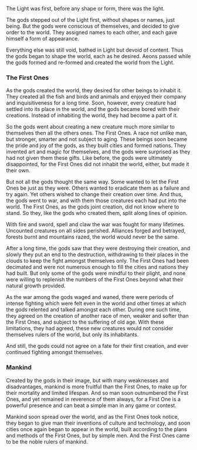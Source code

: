 The Light was first, before any shape or form, there was the light.

The gods stepped out of the Light first, without shapes or names, just being. But the gods were conscious of themselves, and decided to give order to the world. They assigned names to each other, and each gave himself a form of appearance.

Everything else was still void, bathed in Light but devoid of content. Thus the gods began to shape the world, each as he desired. Aeons passed while the gods formed and re-formed and created the world from the Light.


### The First Ones ###

As the gods created the world, they desired for other beings to inhabit it. They created all the fish and birds and animals and enjoyed their company and inquisitiveness for a long time. Soon, however, every creature had settled into its place in the world, and the gods became bored with their creations. Instead of inhabiting the world, they had become a part of it.

So the gods went about creating a new creature much more similar to themselves then all the others ones. The First Ones. A race not unlike man, but stronger, smarter and not subject to aging. These beings soon became the pride and joy of the gods, as they built cities and formed nations. They invented art and magic for themselves, and the gods were surprised as they had not given them these gifts. Like before, the gods were ultimately disappointed, for the First Ones did not inhabit the world, either, but made it their own.

But not all the gods thought the same way. Some wanted to let the First Ones be just as they were. Others wanted to eradicate them as a failure and try again. Yet others wished to change their creation over time. And thus, the gods went to war, and with them those creatures each had put into the world. The First Ones, as the gods joint creation, did not know where to stand. So they, like the gods who created them, split along lines of opinion.

With fire and sword, spell and claw the war was fought for many lifetimes. Uncounted creatures on all sides perished. Alliances forged and betrayed, forests burnt and mountains razed, the world would never be the same.

After a long time, the gods saw that they were destroying their creation, and slowly they put an end to the destruction, withdrawing to their places in the clouds to keep the fight amongst themselves only. The First Ones had been decimated and were not numerous enough to fill the cities and nations they had built. But only some of the gods were mindful to their plight, and none were willing to replenish the numbers of the First Ones beyond what their natural growth provided.

As the war among the gods waged and waned, there were periods of intense fighting which were felt even in the world and other times at which the gods relented and talked amongst each other. During one such time, they agreed on the creation of another race of men, weaker and softer than the First Ones, and subject to the suffering of old age. With these limitations, they had agreed, these new creatures would not consider themselves rulers of the world, but only its inhabitants.

And still, the gods could not agree on a fate for their first creation, and ever continued fighting amongst themselves.


### Mankind ###

Created by the gods in their image, but with many weaknesses and disadvantages, mankind is more fruitful than the First Ones, to make up for their mortality and limited lifespan. And so man soon outnumbered the First Ones, and yet remained in reverence of them always, for a First One is a powerful presence and can beat a simple man in any game or contest.

Mankind soon spread over the world, and as the First Ones took notice, they began to give man their inventions of culture and technology, and soon cities once again began to appear in the world, built according to the plans and methods of the First Ones, but by simple men. And the First Ones came to be the noble rulers of mankind.

